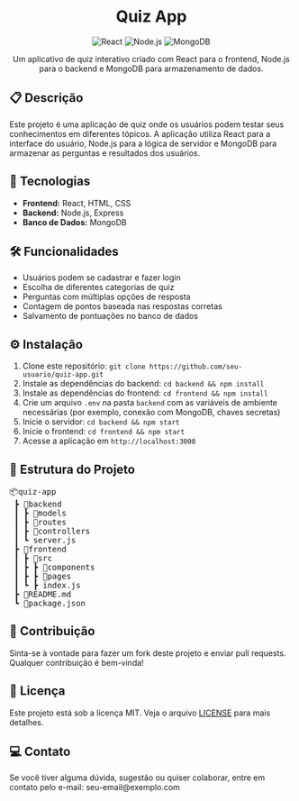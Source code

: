 <h1 align="center">Quiz App</h1>

<p align="center">
  <img src="https://img.shields.io/badge/React-17.0.2-blue" alt="React" />
  <img src="https://img.shields.io/badge/Node.js-14.17.3-green" alt="Node.js" />
  <img src="https://img.shields.io/badge/MongoDB-4.4.6-brightgreen" alt="MongoDB" />
</p>

<p align="center">
  Um aplicativo de quiz interativo criado com React para o frontend, Node.js para o backend e MongoDB para armazenamento de dados.
</p>

<h2>📋 Descrição</h2>
<p>
  Este projeto é uma aplicação de quiz onde os usuários podem testar seus conhecimentos em diferentes tópicos. A aplicação utiliza React para a interface do usuário, Node.js para a lógica de servidor e MongoDB para armazenar as perguntas e resultados dos usuários.
</p>

<h2>🚀 Tecnologias</h2>
<ul>
  <li><strong>Frontend:</strong> React, HTML, CSS</li>
  <li><strong>Backend:</strong> Node.js, Express</li>
  <li><strong>Banco de Dados:</strong> MongoDB</li>
</ul>

<h2>🛠 Funcionalidades</h2>
<ul>
  <li>Usuários podem se cadastrar e fazer login</li>
  <li>Escolha de diferentes categorias de quiz</li>
  <li>Perguntas com múltiplas opções de resposta</li>
  <li>Contagem de pontos baseada nas respostas corretas</li>
  <li>Salvamento de pontuações no banco de dados</li>
</ul>

<h2>⚙️ Instalação</h2>
<ol>
  <li>Clone este repositório: <code>git clone https://github.com/seu-usuario/quiz-app.git</code></li>
  <li>Instale as dependências do backend: <code>cd backend && npm install</code></li>
  <li>Instale as dependências do frontend: <code>cd frontend && npm install</code></li>
  <li>Crie um arquivo <code>.env</code> na pasta <code>backend</code> com as variáveis de ambiente necessárias (por exemplo, conexão com MongoDB, chaves secretas)</li>
  <li>Inicie o servidor: <code>cd backend && npm start</code></li>
  <li>Inicie o frontend: <code>cd frontend && npm start</code></li>
  <li>Acesse a aplicação em <code>http://localhost:3000</code></li>
</ol>

<h2>📂 Estrutura do Projeto</h2>
<pre>
📦quiz-app
 ┣ 📂backend
 ┃ ┣ 📂models
 ┃ ┣ 📂routes
 ┃ ┣ 📂controllers
 ┃ ┗ server.js
 ┣ 📂frontend
 ┃ ┣ 📂src
 ┃ ┣ ┣ 📂components
 ┃ ┣ ┣ 📂pages
 ┃ ┗ ┣ index.js
 ┣ 📜README.md
 ┗ 📜package.json
</pre>

<h2>🤝 Contribuição</h2>
<p>
  Sinta-se à vontade para fazer um fork deste projeto e enviar pull requests. Qualquer contribuição é bem-vinda!
</p>

<h2>📄 Licença</h2>
<p>
  Este projeto está sob a licença MIT. Veja o arquivo <a href="LICENSE">LICENSE</a> para mais detalhes.
</p>

<h2>💻 Contato</h2>
<p>
  Se você tiver alguma dúvida, sugestão ou quiser colaborar, entre em contato pelo e-mail: seu-email@exemplo.com
</p>
